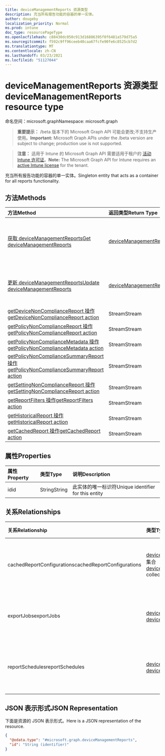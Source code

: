```yaml
---
title: deviceManagementReports 资源类型
description: 充当所有报告功能的容器的单一实体。
author: dougeby
localization_priority: Normal
ms.prod: intune
doc_type: resourcePageType
ms.openlocfilehash: c88430dc050c913d16886395f0f6481a579d75a5
ms.sourcegitcommit: f592c9ff96ceeb40caa67fcfe90fe6c8525cb7d2
ms.translationtype: MT
ms.contentlocale: zh-CN
ms.lasthandoff: 03/23/2021
ms.locfileid: "51127044"
---
```

# <a name="devicemanagementreports-resource-type"></a><span data-ttu-id="8c761-103">deviceManagementReports 资源类型</span><span class="sxs-lookup"><span data-stu-id="8c761-103">deviceManagementReports resource type</span></span>

<span data-ttu-id="8c761-104">命名空间：microsoft.graph</span><span class="sxs-lookup"><span data-stu-id="8c761-104">Namespace: microsoft.graph</span></span>

> <span data-ttu-id="8c761-105">**重要提示：** /beta 版本下的 Microsoft Graph API 可能会更改;不支持生产使用。</span><span class="sxs-lookup"><span data-stu-id="8c761-105">**Important:** Microsoft Graph APIs under the /beta version are subject to change; production use is not supported.</span></span>

> <span data-ttu-id="8c761-106">**注意：** 适用于 Intune 的 Microsoft Graph API 需要适用于租户的 [活动 Intune 许可证](https://go.microsoft.com/fwlink/?linkid=839381)。</span><span class="sxs-lookup"><span data-stu-id="8c761-106">**Note:** The Microsoft Graph API for Intune requires an [active Intune license](https://go.microsoft.com/fwlink/?linkid=839381) for the tenant.</span></span>

<span data-ttu-id="8c761-107">充当所有报告功能的容器的单一实体。</span><span class="sxs-lookup"><span data-stu-id="8c761-107">Singleton entity that acts as a container for all reports functionality.</span></span>

## <a name="methods"></a><span data-ttu-id="8c761-108">方法</span><span class="sxs-lookup"><span data-stu-id="8c761-108">Methods</span></span>
|<span data-ttu-id="8c761-109">方法</span><span class="sxs-lookup"><span data-stu-id="8c761-109">Method</span></span>|<span data-ttu-id="8c761-110">返回类型</span><span class="sxs-lookup"><span data-stu-id="8c761-110">Return Type</span></span>|<span data-ttu-id="8c761-111">说明</span><span class="sxs-lookup"><span data-stu-id="8c761-111">Description</span></span>|
|:---|:---|:---|
|[<span data-ttu-id="8c761-112">获取 deviceManagementReports</span><span class="sxs-lookup"><span data-stu-id="8c761-112">Get deviceManagementReports</span></span>](../api/intune-reporting-devicemanagementreports-get.md)|[<span data-ttu-id="8c761-113">deviceManagementReports</span><span class="sxs-lookup"><span data-stu-id="8c761-113">deviceManagementReports</span></span>](../resources/intune-shared-devicemanagementreports.md)|<span data-ttu-id="8c761-114">读取 [deviceManagementReports 对象的属性和](../resources/intune-shared-devicemanagementreports.md) 关系。</span><span class="sxs-lookup"><span data-stu-id="8c761-114">Read properties and relationships of the [deviceManagementReports](../resources/intune-shared-devicemanagementreports.md) object.</span></span>|
|[<span data-ttu-id="8c761-115">更新 deviceManagementReports</span><span class="sxs-lookup"><span data-stu-id="8c761-115">Update deviceManagementReports</span></span>](../api/intune-reporting-devicemanagementreports-update.md)|[<span data-ttu-id="8c761-116">deviceManagementReports</span><span class="sxs-lookup"><span data-stu-id="8c761-116">deviceManagementReports</span></span>](../resources/intune-shared-devicemanagementreports.md)|<span data-ttu-id="8c761-117">更新 [deviceManagementReports 对象](../resources/intune-shared-devicemanagementreports.md) 的属性。</span><span class="sxs-lookup"><span data-stu-id="8c761-117">Update the properties of a [deviceManagementReports](../resources/intune-shared-devicemanagementreports.md) object.</span></span>|
|[<span data-ttu-id="8c761-118">getDeviceNonComplianceReport 操作</span><span class="sxs-lookup"><span data-stu-id="8c761-118">getDeviceNonComplianceReport action</span></span>](../api/intune-reporting-devicemanagementreports-getdevicenoncompliancereport.md)|<span data-ttu-id="8c761-119">Stream</span><span class="sxs-lookup"><span data-stu-id="8c761-119">Stream</span></span>|<span data-ttu-id="8c761-120">尚未记录</span><span class="sxs-lookup"><span data-stu-id="8c761-120">Not yet documented</span></span>|
|[<span data-ttu-id="8c761-121">getPolicyNonComplianceReport 操作</span><span class="sxs-lookup"><span data-stu-id="8c761-121">getPolicyNonComplianceReport action</span></span>](../api/intune-reporting-devicemanagementreports-getpolicynoncompliancereport.md)|<span data-ttu-id="8c761-122">Stream</span><span class="sxs-lookup"><span data-stu-id="8c761-122">Stream</span></span>|<span data-ttu-id="8c761-123">尚未记录</span><span class="sxs-lookup"><span data-stu-id="8c761-123">Not yet documented</span></span>|
|[<span data-ttu-id="8c761-124">getPolicyNonComplianceMetadata 操作</span><span class="sxs-lookup"><span data-stu-id="8c761-124">getPolicyNonComplianceMetadata action</span></span>](../api/intune-reporting-devicemanagementreports-getpolicynoncompliancemetadata.md)|<span data-ttu-id="8c761-125">Stream</span><span class="sxs-lookup"><span data-stu-id="8c761-125">Stream</span></span>|<span data-ttu-id="8c761-126">尚未记录</span><span class="sxs-lookup"><span data-stu-id="8c761-126">Not yet documented</span></span>|
|[<span data-ttu-id="8c761-127">getPolicyNonComplianceSummaryReport 操作</span><span class="sxs-lookup"><span data-stu-id="8c761-127">getPolicyNonComplianceSummaryReport action</span></span>](../api/intune-reporting-devicemanagementreports-getpolicynoncompliancesummaryreport.md)|<span data-ttu-id="8c761-128">Stream</span><span class="sxs-lookup"><span data-stu-id="8c761-128">Stream</span></span>|<span data-ttu-id="8c761-129">尚未记录</span><span class="sxs-lookup"><span data-stu-id="8c761-129">Not yet documented</span></span>|
|[<span data-ttu-id="8c761-130">getSettingNonComplianceReport 操作</span><span class="sxs-lookup"><span data-stu-id="8c761-130">getSettingNonComplianceReport action</span></span>](../api/intune-reporting-devicemanagementreports-getsettingnoncompliancereport.md)|<span data-ttu-id="8c761-131">Stream</span><span class="sxs-lookup"><span data-stu-id="8c761-131">Stream</span></span>|<span data-ttu-id="8c761-132">尚未记录</span><span class="sxs-lookup"><span data-stu-id="8c761-132">Not yet documented</span></span>|
|[<span data-ttu-id="8c761-133">getReportFilters 操作</span><span class="sxs-lookup"><span data-stu-id="8c761-133">getReportFilters action</span></span>](../api/intune-reporting-devicemanagementreports-getreportfilters.md)|<span data-ttu-id="8c761-134">Stream</span><span class="sxs-lookup"><span data-stu-id="8c761-134">Stream</span></span>|<span data-ttu-id="8c761-135">尚未记录</span><span class="sxs-lookup"><span data-stu-id="8c761-135">Not yet documented</span></span>|
|[<span data-ttu-id="8c761-136">getHistoricalReport 操作</span><span class="sxs-lookup"><span data-stu-id="8c761-136">getHistoricalReport action</span></span>](../api/intune-reporting-devicemanagementreports-gethistoricalreport.md)|<span data-ttu-id="8c761-137">Stream</span><span class="sxs-lookup"><span data-stu-id="8c761-137">Stream</span></span>|<span data-ttu-id="8c761-138">尚未记录</span><span class="sxs-lookup"><span data-stu-id="8c761-138">Not yet documented</span></span>|
|[<span data-ttu-id="8c761-139">getCachedReport 操作</span><span class="sxs-lookup"><span data-stu-id="8c761-139">getCachedReport action</span></span>](../api/intune-reporting-devicemanagementreports-getcachedreport.md)|<span data-ttu-id="8c761-140">Stream</span><span class="sxs-lookup"><span data-stu-id="8c761-140">Stream</span></span>|<span data-ttu-id="8c761-141">尚未记录</span><span class="sxs-lookup"><span data-stu-id="8c761-141">Not yet documented</span></span>|

## <a name="properties"></a><span data-ttu-id="8c761-142">属性</span><span class="sxs-lookup"><span data-stu-id="8c761-142">Properties</span></span>
|<span data-ttu-id="8c761-143">属性</span><span class="sxs-lookup"><span data-stu-id="8c761-143">Property</span></span>|<span data-ttu-id="8c761-144">类型</span><span class="sxs-lookup"><span data-stu-id="8c761-144">Type</span></span>|<span data-ttu-id="8c761-145">说明</span><span class="sxs-lookup"><span data-stu-id="8c761-145">Description</span></span>|
|:---|:---|:---|
|<span data-ttu-id="8c761-146">id</span><span class="sxs-lookup"><span data-stu-id="8c761-146">id</span></span>|<span data-ttu-id="8c761-147">String</span><span class="sxs-lookup"><span data-stu-id="8c761-147">String</span></span>|<span data-ttu-id="8c761-148">此实体的唯一标识符</span><span class="sxs-lookup"><span data-stu-id="8c761-148">Unique identifier for this entity</span></span>|

## <a name="relationships"></a><span data-ttu-id="8c761-149">关系</span><span class="sxs-lookup"><span data-stu-id="8c761-149">Relationships</span></span>
|<span data-ttu-id="8c761-150">关系</span><span class="sxs-lookup"><span data-stu-id="8c761-150">Relationship</span></span>|<span data-ttu-id="8c761-151">类型</span><span class="sxs-lookup"><span data-stu-id="8c761-151">Type</span></span>|<span data-ttu-id="8c761-152">说明</span><span class="sxs-lookup"><span data-stu-id="8c761-152">Description</span></span>|
|:---|:---|:---|
|<span data-ttu-id="8c761-153">cachedReportConfigurations</span><span class="sxs-lookup"><span data-stu-id="8c761-153">cachedReportConfigurations</span></span>|<span data-ttu-id="8c761-154">[deviceManagementCachedReportConfiguration](../resources/intune-reporting-devicemanagementcachedreportconfiguration.md) 集合</span><span class="sxs-lookup"><span data-stu-id="8c761-154">[deviceManagementCachedReportConfiguration](../resources/intune-reporting-devicemanagementcachedreportconfiguration.md) collection</span></span>|<span data-ttu-id="8c761-155">表示缓存报表的配置的实体</span><span class="sxs-lookup"><span data-stu-id="8c761-155">Entity representing the configuration of a cached report</span></span>|
|<span data-ttu-id="8c761-156">exportJobs</span><span class="sxs-lookup"><span data-stu-id="8c761-156">exportJobs</span></span>|<span data-ttu-id="8c761-157">[deviceManagementExportJob](../resources/intune-reporting-devicemanagementexportjob.md) 集合</span><span class="sxs-lookup"><span data-stu-id="8c761-157">[deviceManagementExportJob](../resources/intune-reporting-devicemanagementexportjob.md) collection</span></span>|<span data-ttu-id="8c761-158">表示要导出报告的作业的实体</span><span class="sxs-lookup"><span data-stu-id="8c761-158">Entity representing a job to export a report</span></span>|
|<span data-ttu-id="8c761-159">reportSchedules</span><span class="sxs-lookup"><span data-stu-id="8c761-159">reportSchedules</span></span>|<span data-ttu-id="8c761-160">[deviceManagementReportSchedule](../resources/intune-reporting-devicemanagementreportschedule.md) 集合</span><span class="sxs-lookup"><span data-stu-id="8c761-160">[deviceManagementReportSchedule](../resources/intune-reporting-devicemanagementreportschedule.md) collection</span></span>|<span data-ttu-id="8c761-161">表示送达报告的计划的实体</span><span class="sxs-lookup"><span data-stu-id="8c761-161">Entity representing a schedule for which reports are delivered</span></span>|

## <a name="json-representation"></a><span data-ttu-id="8c761-162">JSON 表示形式</span><span class="sxs-lookup"><span data-stu-id="8c761-162">JSON Representation</span></span>
<span data-ttu-id="8c761-163">下面是资源的 JSON 表示形式。</span><span class="sxs-lookup"><span data-stu-id="8c761-163">Here is a JSON representation of the resource.</span></span>
<!-- {
  "blockType": "resource",
  "keyProperty": "id",
  "@odata.type": "microsoft.graph.deviceManagementReports"
}
-->
``` json
{
  "@odata.type": "#microsoft.graph.deviceManagementReports",
  "id": "String (identifier)"
}
```





